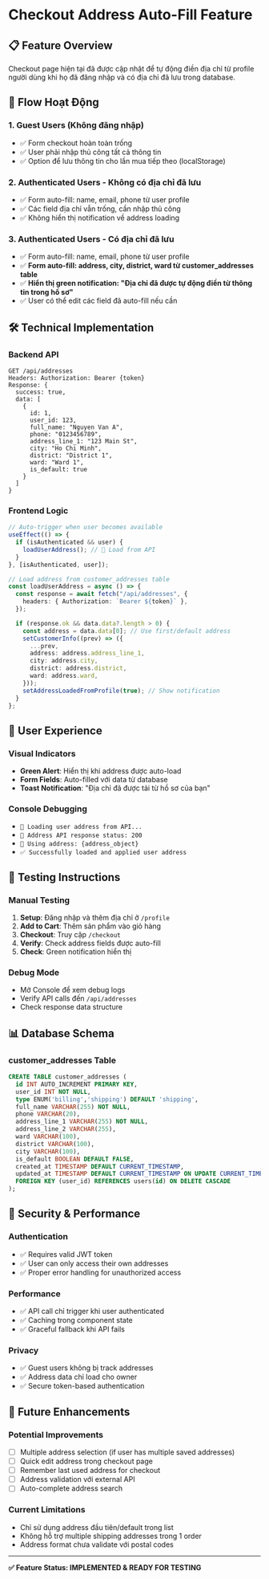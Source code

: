 # Checkout Address Auto-Fill Feature

## 📋 Feature Overview

Checkout page hiện tại đã được cập nhật để tự động điền địa chỉ từ profile người dùng khi họ đã đăng nhập và có địa chỉ đã lưu trong database.

## 🔄 Flow Hoạt Động

### 1. Guest Users (Không đăng nhập)

- ✅ Form checkout hoàn toàn trống
- ✅ User phải nhập thủ công tất cả thông tin
- ✅ Option để lưu thông tin cho lần mua tiếp theo (localStorage)

### 2. Authenticated Users - Không có địa chỉ đã lưu

- ✅ Form auto-fill: name, email, phone từ user profile
- ✅ Các field địa chỉ vẫn trống, cần nhập thủ công
- ✅ Không hiển thị notification về address loading

### 3. Authenticated Users - Có địa chỉ đã lưu

- ✅ Form auto-fill: name, email, phone từ user profile
- ✅ **Form auto-fill: address, city, district, ward từ customer_addresses table**
- ✅ **Hiển thị green notification: "Địa chỉ đã được tự động điền từ thông tin trong hồ sơ"**
- ✅ User có thể edit các field đã auto-fill nếu cần

## 🛠 Technical Implementation

### Backend API

```
GET /api/addresses
Headers: Authorization: Bearer {token}
Response: {
  success: true,
  data: [
    {
      id: 1,
      user_id: 123,
      full_name: "Nguyen Van A",
      phone: "0123456789",
      address_line_1: "123 Main St",
      city: "Ho Chi Minh",
      district: "District 1",
      ward: "Ward 1",
      is_default: true
    }
  ]
}
```

### Frontend Logic

```typescript
// Auto-trigger when user becomes available
useEffect(() => {
  if (isAuthenticated && user) {
    loadUserAddress(); // 🔄 Load from API
  }
}, [isAuthenticated, user]);

// Load address from customer_addresses table
const loadUserAddress = async () => {
  const response = await fetch("/api/addresses", {
    headers: { Authorization: `Bearer ${token}` },
  });

  if (response.ok && data.data?.length > 0) {
    const address = data.data[0]; // Use first/default address
    setCustomerInfo((prev) => ({
      ...prev,
      address: address.address_line_1,
      city: address.city,
      district: address.district,
      ward: address.ward,
    }));
    setAddressLoadedFromProfile(true); // Show notification
  }
};
```

## 🎯 User Experience

### Visual Indicators

- **Green Alert**: Hiển thị khi address được auto-load
- **Form Fields**: Auto-filled với data từ database
- **Toast Notification**: "Địa chỉ đã được tải từ hồ sơ của bạn"

### Console Debugging

- `📍 Loading user address from API...`
- `📍 Address API response status: 200`
- `📍 Using address: {address_object}`
- `✅ Successfully loaded and applied user address`

## 🧪 Testing Instructions

### Manual Testing

1. **Setup**: Đăng nhập và thêm địa chỉ ở `/profile`
2. **Add to Cart**: Thêm sản phẩm vào giỏ hàng
3. **Checkout**: Truy cập `/checkout`
4. **Verify**: Check address fields được auto-fill
5. **Check**: Green notification hiển thị

### Debug Mode

- Mở Console để xem debug logs
- Verify API calls đến `/api/addresses`
- Check response data structure

## 📊 Database Schema

### customer_addresses Table

```sql
CREATE TABLE customer_addresses (
  id INT AUTO_INCREMENT PRIMARY KEY,
  user_id INT NOT NULL,
  type ENUM('billing','shipping') DEFAULT 'shipping',
  full_name VARCHAR(255) NOT NULL,
  phone VARCHAR(20),
  address_line_1 VARCHAR(255) NOT NULL,
  address_line_2 VARCHAR(255),
  ward VARCHAR(100),
  district VARCHAR(100),
  city VARCHAR(100),
  is_default BOOLEAN DEFAULT FALSE,
  created_at TIMESTAMP DEFAULT CURRENT_TIMESTAMP,
  updated_at TIMESTAMP DEFAULT CURRENT_TIMESTAMP ON UPDATE CURRENT_TIMESTAMP,
  FOREIGN KEY (user_id) REFERENCES users(id) ON DELETE CASCADE
);
```

## 🔐 Security & Performance

### Authentication

- ✅ Requires valid JWT token
- ✅ User can only access their own addresses
- ✅ Proper error handling for unauthorized access

### Performance

- ✅ API call chỉ trigger khi user authenticated
- ✅ Caching trong component state
- ✅ Graceful fallback khi API fails

### Privacy

- ✅ Guest users không bị track addresses
- ✅ Address data chỉ load cho owner
- ✅ Secure token-based authentication

## 🚀 Future Enhancements

### Potential Improvements

- [ ] Multiple address selection (if user has multiple saved addresses)
- [ ] Quick edit address trong checkout page
- [ ] Remember last used address for checkout
- [ ] Address validation với external API
- [ ] Auto-complete address search

### Current Limitations

- Chỉ sử dụng address đầu tiên/default trong list
- Không hỗ trợ multiple shipping addresses trong 1 order
- Address format chưa validate với postal codes

---

**✅ Feature Status: IMPLEMENTED & READY FOR TESTING**
